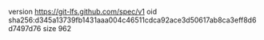version https://git-lfs.github.com/spec/v1
oid sha256:d345a13739fb1431aaa004c46511cdca92ace3d50617ab8ca3eff8d6d7497d76
size 962
